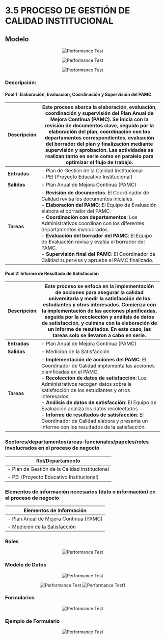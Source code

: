 
# 3.5 PROCESO DE GESTIÓN DE CALIDAD INSTITUCIONAL 

## Modelo

<p align="center">
  <img src="resources/pm-paul/pool1.png" alt="Performance Test" />
</p>
<p align="center">
  <img src="resources/pm-paul/pool2.png" alt="Performance Test" />
</p>
<p align="center">
  <img src="resources/pm-paul/pool3.png" alt="Performance Test" />
</p>

### Descripción:

#### Pool 1: Elaboración, Evaluación, Coordinación y Supervisión del PAMC

| **Descripción** | Este proceso abarca la elaboración, evaluación, coordinación y supervisión del Plan Anual de Mejora Continua (PAMC). Se inicia con la revisión de documentos clave, seguido por la elaboración del plan, coordinación con los departamentos correspondientes, evaluación del borrador del plan y finalización mediante supervisión y aprobación. Las actividades se realizan tanto en serie como en paralelo para optimizar el flujo de trabajo. |
|-----------------|-----------------------------------------------------------------------------------------------------------------------------------------------------------------------------------------------------------------------------------------------------------------------------------------------------------------------------------------------------------------------------------------------------------------------------------------------------------------------------------------------------------------------------------------------------------------------------------------------------------------------------------|
| **Entradas**    | - Plan de Gestión de la Calidad Institucional<br>- PEI (Proyecto Educativo Institucional)                                                                                                                                                                                                                                                                                                                                                                                                                                                                                                                                                                                                         |
| **Salidas**     | - Plan Anual de Mejora Continua (PAMC)                                                                                                                                                                                                                                                                                                                                                                                                                                                                                                                                                                                                                                                                                                                        |
| **Tareas**      | - **Revisión de documentos**: El Coordinador de Calidad revisa los documentos iniciales.<br>- **Elaboración del PAMC**: El Equipo de Evaluación elabora el borrador del PAMC.<br>- **Coordinación con departamentos**: Los Administrativos coordinan con los diferentes departamentos involucrados.<br>- **Evaluación del borrador del PAMC**: El Equipo de Evaluación revisa y evalúa el borrador del PAMC.<br>- **Supervisión final del PAMC**: El Coordinador de Calidad supervisa y aprueba el PAMC finalizado. |

#### Pool 2: Informe de Resultado de Satisfacción

| **Descripción** | Este proceso se enfoca en la implementación de acciones para asegurar la calidad universitaria y medir la satisfacción de los estudiantes y otros interesados. Comienza con la implementación de las acciones planificadas, seguida por la recolección y análisis de datos de satisfacción, y culmina con la elaboración de un informe de resultados. En este caso, las tareas solo se llevaron a cabo en serie. |
|-----------------|--------------------------------------------------------------------------------------------------------------------------------------------------------------------------------------------------------------------------------------------------------------------------------------------------------------------------------------------------------------------------------------------------------------------------------------------------------------------------------------------------------------------------------------------------------------------------------------------------------------------------------------|
| **Entradas**    | - Plan Anual de Mejora Continua (PAMC)                                                                                                                                                                                                                                                                                                                                                                                                                                                                                                                                                                                                                                                                                                                        |
| **Salidas**     | - Medición de la Satisfacción                                                                                                                                                                                                                                                                                                                                                                                                                                                                                                                                                                                                                                                                                                                                                                                                 |
| **Tareas**      | - **Implementación de acciones del PAMC**: El Coordinador de Calidad implementa las acciones planificadas en el PAMC.<br>- **Recolección de datos de satisfacción**: Los Administrativos recogen datos sobre la satisfacción de los estudiantes y otros interesados.<br>- **Análisis de datos de satisfacción**: El Equipo de Evaluación analiza los datos recolectados.<br>- **Informe de resultados de satisfacción**: El Coordinador de Calidad elabora y presenta un informe con los resultados de la satisfacción. |

### Sectores/departamentos/áreas-funcionales/papeles/roles involucrados en el proceso de negocio

| **Rol/Departamento**                                 |
|-----------------------------------------------------|
| - Plan de Gestión de la Calidad Institucional      |
| - PEI (Proyecto Educativo Institucional)            |

### Elementos de información necesarios (dato o información) en el proceso de negocio

| **Elementos de Información**       |
|-----------------------------------|
| - Plan Anual de Mejora Continua (PAMC) |
| - Medición de la Satisfacción       |

### Roles

<p align="center">
  <img src="resources/pm-paul/roles.png" alt="Performance Test" />
</p>

### Modelo de Datos
<p align="center">
  <img src="resources/pm-paul/modelos.png" alt="Performance Test" />
</p>

<p align="center">
  <img src="resources/pm-paul/digrama-modelo-1.png" alt="Performance Test" />
  <img src="resources/pm-paul/diagrama-modelo2.png" alt="Performance Test1" />
</p>

### Formularios

<p align="center">
  <img src="resources/pm-paul/formularios.png" alt="Performance Test" />
</p>

### Ejemplo de Formulario

<p align="center">
  <img src="resources/pm-paul/formulario-evaluacion-pamc.png" alt="Performance Test" />
</p>
